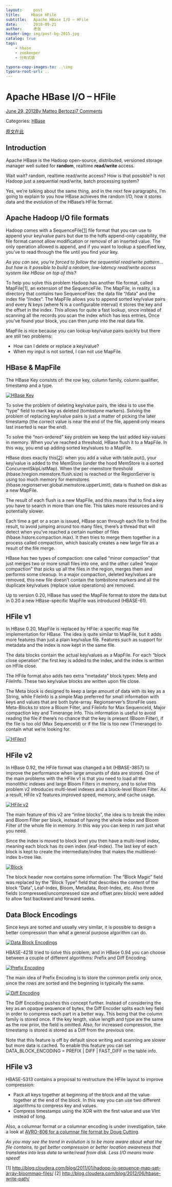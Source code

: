 ```yaml
---
layout:     post
title:     Hbase HFile
subtitle:   Apache HBase I/O – HFile
date:       2018-09-21
author:     老张
header-img: img/post-bg-2015.jpg
catalog: true
tags:
    - hbase
    - zookeeper
    - 分布式锁

typora-copy-images-to: ..\img
typora-root-url: ..
---
```




# Apache HBase I/O – HFile

[June 29, 2012](http://blog.cloudera.com/blog/2012/06/hbase-io-hfile-input-output/)[By Matteo Bertozzi](http://blog.cloudera.com/blog/author/mbertozzi/)[7 Comments](http://blog.cloudera.com/blog/2012/06/hbase-io-hfile-input-output/#comments)

Categories: [HBase](http://blog.cloudera.com/blog/category/hbase/)

[原文在此](http://blog.cloudera.com/blog/2012/06/hbase-io-hfile-input-output/)

## Introduction

Apache HBase is the Hadoop open-source, distributed, versioned storage manager well suited for **random**, realtime **read/write** access.

Wait wait? random, realtime read/write access?
How is that possible? Is not Hadoop just a sequential read/write, batch processing system?

Yes, we’re talking about the same thing, and in the next few paragraphs, I’m going to explain to  you how HBase achieves the random I/O, how it stores data and the evolution of the HBase’s HFile format.

## Apache Hadoop I/O file formats

Hadoop comes with a SequenceFile[[1\]](http://blog.cloudera.com/blog/2012/06/hbase-io-hfile-input-output/#1) file format that you can use to append your key/value pairs but due to the hdfs append-only capability, the file format cannot allow modification or removal of an inserted value. The only operation allowed is append, and if you want to lookup a specified key, you’ve to read through the file until you find your key.

*As you can see, you’re forced to follow the sequential read/write pattern… but how is it possible to build a random, low-latency read/write access system like HBase on top of this?*

To help you solve this problem Hadoop has another file format, called MapFile[1], an extension of the SequenceFile.  The MapFile, in reality, is a directory that contains two SequenceFiles: the data file “/data” and the index file “/index”. The MapFile allows you to append sorted key/value pairs and every N keys (where N is a configurable interval) it stores the key and the offset in the index. This allows for quite a fast lookup, since instead of scanning all the records you scan the index which has less entries. Once you’ve found your block, you can then jump into the real data file.

MapFile is nice because you can lookup key/value pairs quickly but there are still two problems:

- How can I delete or replace a key/value?
- When my input is not sorted, I can not use MapFile.

## HBase & MapFile

The HBase Key consists of: the row key, column family, column qualifier, timestamp and a type.

[![HBase Key](/img/HBase-Key-1537534295146.png)](http://blog.cloudera.com/wp-content/uploads/2012/06/HBase-Key.png)

To solve the problem of deleting key/value pairs, the idea is to use the “type” field to mark key as deleted (tombstone markers).  Solving the problem of replacing key/value pairs is just a matter of picking the later timestamp (the correct value is near the end of the file, append only means last inserted is near the end).

To solve the “non-ordered” key problem we keep the last added key-values in memory.  When you’ve reached a threshold, HBase flush it to a MapFile.  In this way, you end up adding sorted key/values to a MapFile.

HBase does exactly this[[2\]](http://blog.cloudera.com/blog/2012/06/hbase-io-hfile-input-output/#2): when you add a value with table.put(), your key/value is added to the MemStore (under the hood MemStore is a sorted ConcurrentSkipListMap). When the per-memstore threshold (hbase.hregion.memstore.flush.size) is reached or the RegionServer is using too much memory for memstores (hbase.regionserver.global.memstore.upperLimit), data is flushed on disk as a new MapFile.

The result of each flush is a new MapFile, and this means that to find a key you have to search in more than one file.  This takes more resources and is potentially slower.

Each time a get or a scan is issued, HBase scan through each file to find the result, to avoid jumping around too many files, there’s a thread that will detect when you’ve reached a certain number of files (hbase.hstore.compaction.max). It then tries to merge them together in a process called compaction, which basically  creates a new large file as a result of the file merge.

HBase has two types of compaction: one called “minor compaction” that just merges two or more small files into one, and the other called “major compaction” that picks up all the files in the region, merges them and performs some cleanup.  In a major compaction, deleted key/values are removed, this new file doesn’t contain the tombstone markers and all the duplicate key/values (replace value operations) are removed.

Up to version 0.20, HBase has used the MapFile format to store the data but in 0.20 a new HBase-specific MapFile was introduced (HBASE-61).

## HFile v1

In HBase 0.20, MapFile is replaced by HFile: a specific map file implementation for HBase. The idea is quite similar to MapFile, but it adds more features than just a plain key/value file. Features such as support for metadata and the index is now kept in the same file.

The data blocks contain the actual key/values as a MapFile.  For each “block close operation” the first key is added to the index, and the index is written on HFile close.

The HFile format also adds two extra “metadata” block types: Meta and FileInfo.  These two key/value blocks are written upon file close.

The Meta block is designed to keep a large amount of data with its key as a String, while FileInfo is a simple Map preferred for small information with keys and values that are both byte-array. Regionserver’s StoreFile uses Meta-Blocks to store a Bloom Filter, and FileInfo for Max SequenceId, Major compaction key and Timerange info. This information is useful to avoid reading the file if there’s no chance that the key is present (Bloom Filter), if the file is too old (Max SequenceId) or if the file is too new (Timerange) to contain what we’re looking for.

[![HFilev1](/img/HFilev1.png)](http://blog.cloudera.com/wp-content/uploads/2012/06/HFilev1.png)

## HFile v2

In HBase 0.92, the HFile format was changed a bit (HBASE-3857) to improve the performance when large amounts of data are stored. One of the main problems with the HFile v1 is that you need to load all the monolithic indexes and large Bloom Filters in memory, and to solve this problem v2 introduces multi-level indexes and a block-level Bloom Filter. As a result, HFile v2  features improved speed, memory, and cache usage.

[![HFile v2](/img/HFile-v2.png)](http://blog.cloudera.com/wp-content/uploads/2012/06/HFile-v2.png)

The main feature of this v2 are “inline blocks”, the idea is to break the index and Bloom Filter per block, instead of having the whole index and Bloom Filter of the whole file in memory. In this way you can keep in ram just what you need.

Since the index is moved to block level you then have a multi-level index, meaning each block has its own index (leaf-index).  The last key of each block is kept to create the intermediate/index that makes the multilevel-index b+tree like.

[![Block](/img/Block.png)](http://blog.cloudera.com/wp-content/uploads/2012/06/Block.png)

The block header now contains some information: The “Block Magic” field was replaced by the “Block Type” field that describes the content of the block “Data”, Leaf-Index, Bloom, Metadata, Root-Index, etc. Also three fields (compressed/uncompressed size and offset prev block) were added to allow fast backward and forward seeks.

## Data Block Encodings

Since keys are sorted and usually very similar, it is possible to design a better compression than what a general purpose algorithm can do.

[![Data Block Encodings](/img/Data-Block-Encodings.png)](http://blog.cloudera.com/wp-content/uploads/2012/06/Data-Block-Encodings.png)

HBASE-4218 tried to solve this problem, and in HBase 0.94 you can choose between a couple of different algorithms: Prefix and Diff Encoding.

[![Prefix Encoding](/img/Prefix-Encoding.png)](http://blog.cloudera.com/wp-content/uploads/2012/06/Prefix-Encoding.png)

The main idea of Prefix Encoding is to store the common prefix only once, since the rows are sorted and the beginning is typically the same.

[![Diff Encoding](/img/Diff-Encoding.png)](http://blog.cloudera.com/wp-content/uploads/2012/06/Diff-Encoding.png)

The Diff Encoding pushes this concept further. Instead of considering the key as an opaque sequence of bytes, the Diff Encoder splits each key field in order to compress each part in a better way. This being that the column family is stored once. If the key length, value length and type are the same as the row prior, the field is omitted. Also, for increased compression, the timestamp is stored is stored as a Diff from the previous one.

Note that this feature is off by default since writing and scanning are slower but more data is cached. To enable this feature you can set DATA_BLOCK_ENCODING = PREFIX | DIFF | FAST_DIFF in the table info.

## HFile v3

HBASE-5313 contains a proposal to restructure the HFile layout to improve compression:

- Pack all keys together at beginning of the block and all the value together at the end of the block. In this way you can use two different algorithms to compress key and values.
- Compress timestamps using the XOR with the first value and use VInt instead of long.

Also, a columnar format or a columnar encoding is under investigation, take a look at [AVRO-806 for a columnar file format by Doug Cutting](https://github.com/cutting/trevni).

*As you may see the trend in evolution is to be more aware about what the file contains, to get better compression or better location awareness that translates into less data to write/read from disk. Less I/O means more speed!*

[1] <http://blog.cloudera.com/blog/2011/01/hadoop-io-sequence-map-set-array-bloommap-files/>
[2] <http://blog.cloudera.com/blog/2012/06/hbase-write-path/>